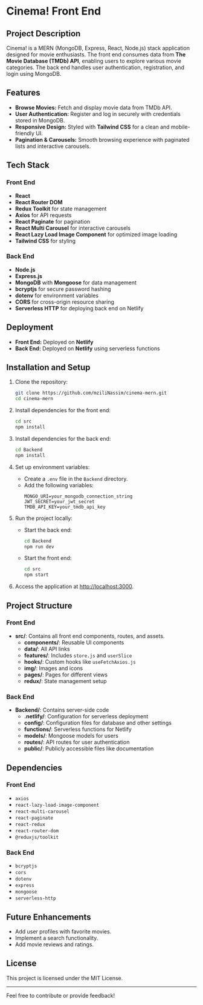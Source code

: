 # Cinema! Front End

## Project Description
Cinema! is a MERN (MongoDB, Express, React, Node.js) stack application designed for movie enthusiasts. The front end consumes data from **The Movie Database (TMDb) API**, enabling users to explore various movie categories. The back end handles user authentication, registration, and login using MongoDB.

## Features
- **Browse Movies:** Fetch and display movie data from TMDb API.
- **User Authentication:** Register and log in securely with credentials stored in MongoDB.
- **Responsive Design:** Styled with **Tailwind CSS** for a clean and mobile-friendly UI.
- **Pagination & Carousels:** Smooth browsing experience with paginated lists and interactive carousels.

## Tech Stack
### Front End
- **React**
- **React Router DOM**
- **Redux Toolkit** for state management
- **Axios** for API requests
- **React Paginate** for pagination
- **React Multi Carousel** for interactive carousels
- **React Lazy Load Image Component** for optimized image loading
- **Tailwind CSS** for styling

### Back End
- **Node.js**
- **Express.js**
- **MongoDB** with **Mongoose** for data management
- **bcryptjs** for secure password hashing
- **dotenv** for environment variables
- **CORS** for cross-origin resource sharing
- **Serverless HTTP** for deploying back end on Netlify

## Deployment
- **Front End:** Deployed on **Netlify**
- **Back End:** Deployed on **Netlify** using serverless functions

## Installation and Setup
1. Clone the repository:
   ```bash
   git clone https://github.com/mziliNassim/cinema-mern.git
   cd cinema-mern
   ```

2. Install dependencies for the front end:
   ```bash
   cd src
   npm install
   ```

3. Install dependencies for the back end:
   ```bash
   cd Backend
   npm install
   ```

4. Set up environment variables:
   - Create a `.env` file in the `Backend` directory.
   - Add the following variables:
     ```env
     MONGO_URI=your_mongodb_connection_string
     JWT_SECRET=your_jwt_secret
     TMDB_API_KEY=your_tmdb_api_key
     ```

5. Run the project locally:
   - Start the back end:
     ```bash
     cd Backend
     npm run dev
     ```
   - Start the front end:
     ```bash
     cd src
     npm start
     ```

6. Access the application at [http://localhost:3000](http://localhost:3000).

## Project Structure
### Front End
- **src/**: Contains all front end components, routes, and assets.
  - **components/**: Reusable UI components
  - **data/**: All API links
  - **features/**: Includes `store.js` and `userSlice`
  - **hooks/**: Custom hooks like `useFetchAxios.js`
  - **img/**: Images and icons
  - **pages/**: Pages for different views
  - **redux/**: State management setup

### Back End
- **Backend/**: Contains server-side code
  - **.netlify/**: Configuration for serverless deployment
  - **config/**: Configuration files for database and other settings
  - **functions/**: Serverless functions for Netlify
  - **models/**: Mongoose models for users
  - **routes/**: API routes for user authentication
  - **public/**: Publicly accessible files like documentation

## Dependencies
### Front End
- `axios`
- `react-lazy-load-image-component`
- `react-multi-carousel`
- `react-paginate`
- `react-redux`
- `react-router-dom`
- `@reduxjs/toolkit`

### Back End
- `bcryptjs`
- `cors`
- `dotenv`
- `express`
- `mongoose`
- `serverless-http`

## Future Enhancements
- Add user profiles with favorite movies.
- Implement a search functionality.
- Add movie reviews and ratings.

## License
This project is licensed under the MIT License.

---

Feel free to contribute or provide feedback!

